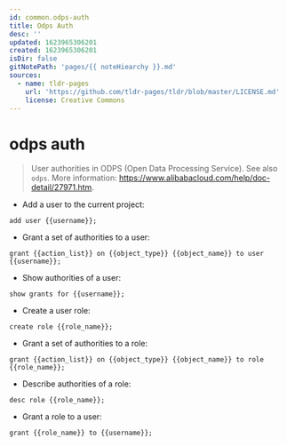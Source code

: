 ```yaml
---
id: common.odps-auth
title: Odps Auth
desc: ''
updated: 1623965306201
created: 1623965306201
isDir: false
gitNotePath: 'pages/{{ noteHiearchy }}.md'
sources:
  - name: tldr-pages
    url: 'https://github.com/tldr-pages/tldr/blob/master/LICENSE.md'
    license: Creative Commons
---
```

# odps auth

> User authorities in ODPS (Open Data Processing Service).
> See also `odps`.
> More information: <https://www.alibabacloud.com/help/doc-detail/27971.htm>.

- Add a user to the current project:

`add user {{username}};`

- Grant a set of authorities to a user:

`grant {{action_list}} on {{object_type}} {{object_name}} to user {{username}};`

- Show authorities of a user:

`show grants for {{username}};`

- Create a user role:

`create role {{role_name}};`

- Grant a set of authorities to a role:

`grant {{action_list}} on {{object_type}} {{object_name}} to role {{role_name}};`

- Describe authorities of a role:

`desc role {{role_name}};`

- Grant a role to a user:

`grant {{role_name}} to {{username}};`

